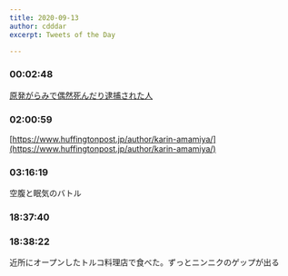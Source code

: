 ```yaml
---
title: 2020-09-13
author: cdddar
excerpt: Tweets of the Day

---
```


### 00:02:48

[原発がらみで偶然死んだり逮捕された人](https://monobook.org/wiki/%E5%8E%9F%E7%99%BA%E3%81%8C%E3%82%89%E3%81%BF%E3%81%A7%E5%81%B6%E7%84%B6%E6%AD%BB%E3%82%93%E3%81%A0%E3%82%8A%E9%80%AE%E6%8D%95%E3%81%95%E3%82%8C%E3%81%9F%E4%BA%BA)

### 02:00:59

[https://www.huffingtonpost.jp/author/karin-amamiya/](https://www.huffingtonpost.jp/author/karin-amamiya/)

### 03:16:19

空腹と眠気のバトル

### 18:37:40

<blockquote class="twitter-tweet"><p lang="ja" dir="ltr"></p><a href="https://twitter.com/ZenshinC/status/1305071640212942855?ref_src=twsrc%5Etfw"></a></blockquote><script async src="https://platform.twitter.com/widgets.js" charset="utf-8"></script>

### 18:38:22

近所にオープンしたトルコ料理店で食べた。ずっとニンニクのゲップが出る
